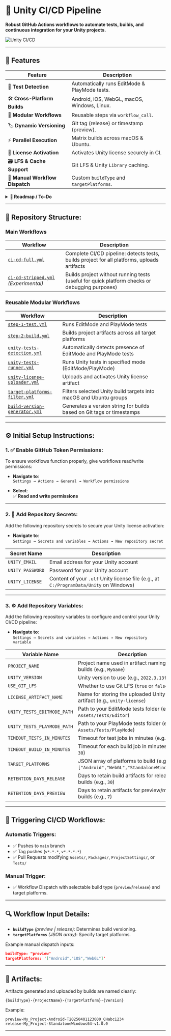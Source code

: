 # 🚀 Unity CI/CD Pipeline

**Robust GitHub Actions workflows to automate tests, builds, and continuous integration for your Unity projects.**

![Unity CI/CD](https://github.com/Avalin/CI-CD-Unity-Test-Project/actions/workflows/ci-cd-full.yml/badge.svg)

---

## 📌 Features

| Feature                        | Description |
|-------------------------------|-------------|
| 🧪 **Test Detection**          | Automatically runs EditMode & PlayMode tests. |
| 🛠️ **Cross-Platform Builds**   | Android, iOS, WebGL, macOS, Windows, Linux. |
| 🧩 **Modular Workflows**       | Reusable steps via `workflow_call`. |
| 🏷️ **Dynamic Versioning**      | Git tag (release) or timestamp (preview). |
| ⚡ **Parallel Execution**      | Matrix builds across macOS & Ubuntu. |
| 🔐 **License Activation**      | Activates Unity license securely in CI. |
| 🗃️ **LFS & Cache Support**     | Git LFS & Unity `Library` caching. |
| 🧭 **Manual Workflow Dispatch**| Custom `buildType` and `targetPlatforms`. |

<details>
  <summary><strong>🧪 Roadmap / To-Do</strong></summary>

<br>

| Feature                        | Description |
|-------------------------------|-------------|
| 🧪 Test Summary Comments       | PR comment with test results using `github-script`. |
| 📦 GitHub Release Deployment   | Auto-attach builds on tag push. |
| 📣 CI Notifications            | Optional Slack/Discord webhooks. |
| 🧼 Code Formatting             | Run `dotnet format`, `csharpier`, etc. |
| 📊 Test Coverage               | Coverage reporting via Codecov or others. |
| 🔍 Pre-merge Linting           | Static analysis during PRs. |
| 🚀 Performance Tests           | Support Unity Performance API. |
| 🤖 Smoke Testing               | Basic gameplay/UI sanity checks. |

</details>


---

## 📂 Repository Structure:

### Main Workflows
| Workflow                                  | Description                                     |
|-------------------------------------------|-------------------------------------------------|
| [`ci-cd-full.yml`](./.github/workflows/ci-cd-full.yml) | Complete CI/CD pipeline: detects tests, builds project for all platforms, uploads artifacts |
| [`ci-cd-stripped.yml`](./.github/workflows/ci-cd-stripped.yml) *(Experimental)* | Builds project without running tests (useful for quick platform checks or debugging purposes) |

### Reusable Modular Workflows
| Workflow | Description |
|----------|-------------|
| [`step-1-test.yml`](./.github/workflows/step-1-test.yml) | Runs EditMode and PlayMode tests |
| [`step-2-build.yml`](./.github/workflows/step-2-build.yml) | Builds project artifacts across all target platforms |
| [`unity-tests-detection.yml`](./.github/workflows/unity-tests-detection.yml) | Automatically detects presence of EditMode and PlayMode tests |
| [`unity-tests-runner.yml`](./.github/workflows/unity-tests-runner.yml) | Runs Unity tests in specified mode (EditMode/PlayMode) |
| [`unity-license-uploader.yml`](./.github/workflows/unity-license-uploader.yml) | Uploads and activates Unity license artifact |
| [`target-platforms-filter.yml`](./.github/workflows/target-platforms-filter.yml) | Filters selected Unity build targets into macOS and Ubuntu groups |
| [`build-version-generator.yml`](./.github/workflows/build-version-generator.yml) | Generates a version string for builds based on Git tags or timestamps |

---

## ⚙️ Initial Setup Instructions:

### 1. ✅ Enable GitHub Token Permissions:

To ensure workflows function properly, give workflows read/write permissions:

- **Navigate to**:  
  `Settings → Actions → General → Workflow permissions`

- **Select**:  
  ✅ **Read and write permissions**

---

### 2. 🔐 Add Repository Secrets:

Add the following repository secrets to secure your Unity license activation:

- **Navigate to**:  
  `Settings → Secrets and variables → Actions → New repository secret`

| Secret Name      | Description                                                |
|------------------|------------------------------------------------------------|
| `UNITY_EMAIL`    | Email address for your Unity account                       |
| `UNITY_PASSWORD` | Password for your Unity account                            |
| `UNITY_LICENSE`  | Content of your `.ulf` Unity license file (e.g., at `C:/ProgramData/Unity` on Windows) |

---

### 3. ⚙️ Add Repository Variables:

Add the following repository variables to configure and control your Unity CI/CD pipeline:

- **Navigate to**:  
  `Settings → Secrets and variables → Actions → New repository variable`

| Variable Name               | Description                                                                 |
|-----------------------------|-----------------------------------------------------------------------------|
| `PROJECT_NAME`              | Project name used in artifact naming and builds (e.g., `MyGame`)            |
| `UNITY_VERSION`             | Unity version to use (e.g., `2022.3.13f1`)                                  |
| `USE_GIT_LFS`               | Whether to use Git LFS (`true` or `false`)                                  |
| `LICENSE_ARTIFACT_NAME`     | Name for storing the uploaded Unity license artifact (e.g., `unity-license`)|
| `UNITY_TESTS_EDITMODE_PATH` | Path to your EditMode tests folder (e.g., `Assets/Tests/Editor`)            |
| `UNITY_TESTS_PLAYMODE_PATH` | Path to your PlayMode tests folder (e.g., `Assets/Tests/PlayMode`)          |
| `TIMEOUT_TESTS_IN_MINUTES` | Timeout for test jobs in minutes (e.g., `15`)                               |
| `TIMEOUT_BUILD_IN_MINUTES` | Timeout for each build job in minutes (e.g., `30`)                          |
| `TARGET_PLATFORMS`          | JSON array of platforms to build (e.g., `["Android","WebGL","StandaloneWindows64"]`) |
| `RETENTION_DAYS_RELEASE`    | Days to retain build artifacts for release builds (e.g., `30`)             |
| `RETENTION_DAYS_PREVIEW`    | Days to retain artifacts for preview/manual builds (e.g., `7`)             |

---

## 🚦 Triggering CI/CD Workflows:

### Automatic Triggers:
- ✅ Pushes to `main` branch
- ✅ Tag pushes (`v*.*.*`, `v*.*.*-*`)
- ✅ Pull Requests modifying `Assets/`, `Packages/`, `ProjectSettings/`, or `Tests/`

### Manual Trigger:
- ✅ Workflow Dispatch with selectable build type (`preview`/`release`) and target platforms.

---

## 🔍 Workflow Input Details:

- **`buildType`** *(preview | release)*: Determines build versioning.
- **`targetPlatforms`** *(JSON array)*: Specify target platforms.

Example manual dispatch inputs:

```json
buildType: "preview"
targetPlatforms: '["Android","iOS","WebGL"]'
```

---

## 🧩 Artifacts:

Artifacts generated and uploaded by builds are named clearly:

```
{buildType}-{ProjectName}-{TargetPlatform}-{Version}
```

Example:

```
preview-My_Project-Android-T20250401123000_CHabc1234
release-My_Project-StandaloneWindows64-v1.0.0
```

---

